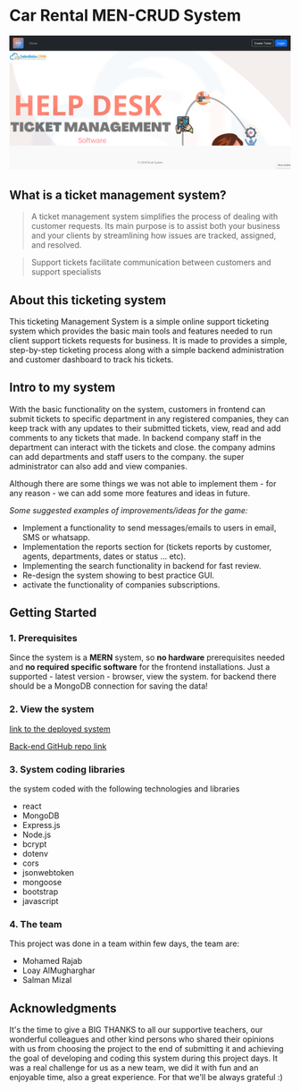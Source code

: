 # Car Rental MEN-CRUD System

![Car Rental Screen](public\img\HomeScreen.png)

## What is a ticket management system?

> A ticket management system simplifies the process of dealing with customer requests. Its main purpose is to assist both your business and your clients by streamlining how issues are tracked, assigned, and resolved.

> Support tickets facilitate communication between customers and support specialists

## About this ticketing system

This ticketing Management System is a simple online support ticketing system which provides the basic main tools and features needed to run client support tickets requests for business. It is made to provides a simple, step-by-step ticketing process along with a simple backend administration and customer dashboard to track his tickets.

## Intro to my system

With the basic functionality on the system, customers in frontend can submit tickets to specific department in any registered companies, they can keep track with any updates to their submitted tickets, view, read and add comments to any tickets that made. In backend company staff in the department can interact with the tickets and close. the company admins can add departments and staff users to the company. the super administrator can also add and view companies.

Although there are some things we was not able to implement them - for any reason - we can add some more features and ideas in future.

_Some suggested examples of improvements/ideas for the game:_

- Implement a functionality to send messages/emails to users in email, SMS or whatsapp.
- Implementation the reports section for (tickets reports by customer, agents, departments, dates or status ... etc).
- Implementing the search functionality in backend for fast review.
- Re-design the system showing to best practice GUI.
- activate the functionality of companies subscriptions.

## Getting Started

### 1. Prerequisites

Since the system is a **MERN** system, so **no hardware** prerequisites needed and **no required specific software** for the frontend installations. Just a supported - latest version - browser, view the system. for backend there should be a MongoDB connection for saving the data!

### 2. View the system

[link to the deployed system](https://ticketsystem.surge.sh/)

[Back-end GitHub repo link](https://github.com/smizal/TicketsSystem-BackEnd)

### 3. System coding libraries

the system coded with the following technologies and libraries

- react
- MongoDB
- Express.js
- Node.js
- bcrypt
- dotenv
- cors
- jsonwebtoken
- mongoose
- bootstrap
- javascript

### 4. The team

This project was done in a team within few days, the team are:

- Mohamed Rajab
- Loay AlMugharghar
- Salman Mizal

## Acknowledgments

It's the time to give a BIG THANKS to all our supportive teachers, our wonderful colleagues and other kind persons who shared their opinions with us from choosing the project to the end of submitting it and achieving the goal of developing and coding this system during this project days. It was a real challenge for us as a new team, we did it with fun and an enjoyable time, also a great experience. For that we'll be always grateful :)
